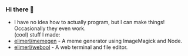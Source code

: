 ### Hi there 👋
 - I have no idea how to actually program, but I can make things! Occasionally they even work.<br>
 (cool) stuff I made:<br>
  - [elimerl/memegen](https://github.com/elimerl/memegen) - A meme generator using ImageMagick and Node.<br>
  - [elimerl/webool](https://github.com/elimerl/webool) - A web terminal and file editor.<br>
